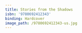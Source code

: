 ```yaml
---
title: Stories from the Shadows
isbn: '9780692412343'
binding: Hardcover
image_path: /9780692412343-us.jpg
---
```


